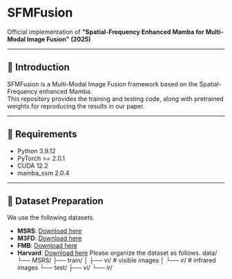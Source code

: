 # SFMFusion

Official implementation of **"Spatial-Frequency Enhanced Mamba for Multi-Modal Image Fusion" (2025)**

---

## 📌 Introduction
SFMFusion is a Multi-Modal Image Fusion framework based on the Spatial-Frequency enhanced Mamba.  
This repository provides the training and testing code, along with pretrained weights for reproducing the results in our paper.

---

## 🔧 Requirements
- Python 3.9.12
- PyTorch >= 2.0.1
- CUDA 12.2
- mamba_ssm 2.0.4

---

## 📂 Dataset Preparation
We use the following datasets.
- **MSRS**: [Download here](https://github.com/Linfeng-Tang/MSRS)
- **M3FD**: [Download here](https://github.com/JinyuanLiu-CV/TarDAL)  
- **FMB**: [Download here](https://github.com/JinyuanLiu-CV/SegMiF) 
- **Harvard**: [Download here](https://www.med.harvard.edu/AANLIB/home.html) 
Please organize the dataset as follows.
data/
└── MSRS/
├── train/
│ ├── vi/ # visible images
│ └── ir/ # infrared images
└── test/
├── vi/
└── ir/
